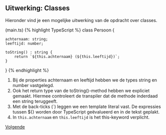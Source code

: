 ## Uitwerking: Classes

Hieronder vind je een mogelijke uitwerking van de opdracht over classes.

(main.ts)
{% highlight TypeScript %}
class Persoon {
    
    achternaam: string;
    leeftijd: number;
    
    toString() : string {
        return `${this.achternaam} (${this.leeftijd})`;
    }    
}
{% endhighlight %}
1. Bij de properties achternaam en leeftijd hebben we de types string en number vastgelegd.
2. Ook het return type van de toString()-method hebben we expliciet gemaakt. Hiermee controleert de transpiler dat de
   methode inderdaad een string teruggeeft.
3. Met de back-ticks (`) leggen we een template literal vast. De expressies tussen ${} worden door TypeScript 
   ge&euml;valueerd en in de tekst geplakt.
4. In `this.achternaam` en `this.leeftijd` is het this-keyword verplicht.

[Volgende](13.variabelen.md)